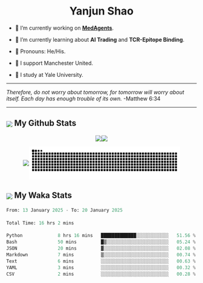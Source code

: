 

<h1 align="center">Yanjun Shao</h1>

- 🐒 I’m currently working on **[MedAgents](https://github.com/gersteinlab/MedAgents)**.

- 🦧 I’m currently learning about **AI Trading** and **TCR-Epitope Binding**.

- 🦍 Pronouns: He/His.

- 👹 I support Manchester United.

- 🐶 I study at Yale University.

---

<i> Therefore, do not worry about tomorrow, for tomorrow will worry about itself. Each day has enough trouble of its own. </i> -Matthew 6:34

---

<h2><img src="https://emojis.slackmojis.com/emojis/images/1579216111/7550/pikachu_wave.gif?1579216111" align="center" width="28" /> My Github Stats</h2>

<p align="center"><img align="center" src = "https://github-readme-stats.vercel.app/api?username=super-dainiu&show_icons=true&count_private=true&theme=tokyonight&hide=issues&line_height=30" width="400px"><img align="center" src = "https://github-readme-streak-stats.herokuapp.com/?user=super-dainiu&theme=tokyonight" width="400px"></p>

<p align="center"><img align="center" width="400px" src="https://github-readme-stats.vercel.app/api/top-langs/?username=super-dainiu&layout=compact&theme=tokyonight&hide=html,tex,jupyter%20notebook"><img align="center" width="400px" src="https://github.com/super-dainiu/super-dainiu/blob/output/github-contribution-grid-snake.svg"></p>

<h2><img src="https://emojis.slackmojis.com/emojis/images/1579216111/7550/pikachu_wave.gif?1579216111" align="center" width="28" /> My Waka Stats</h2>

<!--START_SECTION:waka-->

```python
From: 13 January 2025 - To: 20 January 2025

Total Time: 16 hrs 2 mins

Python             8 hrs 16 mins   █████████████░░░░░░░░░░░░   51.56 %
Bash               50 mins         █▒░░░░░░░░░░░░░░░░░░░░░░░   05.24 %
JSON               20 mins         ▓░░░░░░░░░░░░░░░░░░░░░░░░   02.08 %
Markdown           7 mins          ▒░░░░░░░░░░░░░░░░░░░░░░░░   00.74 %
Text               6 mins          ░░░░░░░░░░░░░░░░░░░░░░░░░   00.63 %
YAML               3 mins          ░░░░░░░░░░░░░░░░░░░░░░░░░   00.32 %
CSV                2 mins          ░░░░░░░░░░░░░░░░░░░░░░░░░   00.28 %
```

<!--END_SECTION:waka-->
